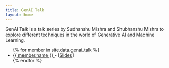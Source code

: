 ```yaml
---
title: GenAI Talk
layout: home
---
```



<p>
GenAI Talk is a talk series by Sudhanshu Mishra and Shubhanshu Mishra to explore different techniques in the world of Generative AI and Machine Learning. 
</p>

<ul>
{% for member in site.data.genai_talk %}
  <li>
    <a href="{{ member.url }}">
      {{ member.name }}
    </a> - [<a href="{{ member.slides }}">Slides</a>]
  </li>
{% endfor %}
</ul>